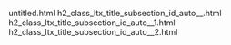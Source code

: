 untitled.html
h2_class_ltx_title_subsection_id_auto__.html
h2_class_ltx_title_subsection_id_auto__1.html
h2_class_ltx_title_subsection_id_auto__2.html
